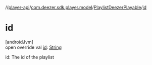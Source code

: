//[player-api](../../../index.md)/[com.deezer.sdk.player.model](../index.md)/[PlaylistDeezerPlayable](index.md)/[id](id.md)

# id

[androidJvm]\
open override val [id](id.md): [String](https://kotlinlang.org/api/latest/jvm/stdlib/kotlin/-string/index.html)

id: The id of the playlist
